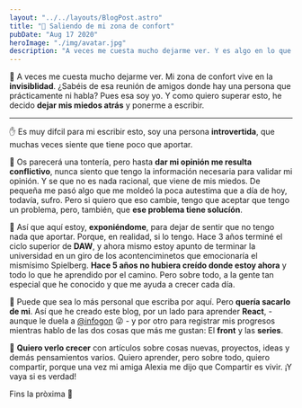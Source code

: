 ```yaml
---
layout: "../../layouts/BlogPost.astro"
title: "🙆 Saliendo de mi zona de confort"
pubDate: "Aug 17 2020"
heroImage: "./img/avatar.jpg"
description: "A veces me cuesta mucho dejarme ver. Y es algo en lo que trabajo cada día. Este es mi viaje."
---
```


📖 A veces me cuesta mucho dejarme ver. Mi zona de confort vive en la **invisiblidad**.
¿Sabéis de esa reunión de amigos donde hay una persona que prácticamente ni habla?
Pues esa soy yo. Y como quiero superar esto, he decido **dejar mis miedos atrás** y ponerme a escribir.

---

✋ Es muy difcil para mi escribir esto, soy una persona **introvertida**, que muchas veces siente que tiene poco que aportar.

🎯 Os parecerá una tontería, pero hasta **dar mi opinión me resulta conflictivo**, nunca siento que tengo la información necesaria para validar mi opinión. Y se que no es nada racional, que viene de mis miedos. De pequeña me pasó algo que me moldeó la poca autestima que a día de hoy, todavía, sufro. Pero si quiero que eso cambie, tengo que aceptar que tengo un problema, pero, también, que **ese problema tiene solucíón**.

🐣 Así que aquí estoy, **exponiéndome**, para dejar de sentir que no tengo nada que aportar. Porque, en realidad, si lo tengo. Hace 3 años terminé el ciclo superior de **DAW**, y ahora mismo estoy apunto de terminar la universidad en un giro de los acontenciminetos que emocionaría el mismísimo Spielberg. **Hace 5 años no hubiera creído donde estoy ahora** y todo lo que he aprendido por el camino. Pero sobre todo, a la gente tan especial que he conocido y que me ayuda a crecer cada día.

🙂 Puede que sea lo más personal que escriba por aquí. Pero **quería sacarlo de mi**. Así que he creado este blog, por un lado para aprender **React**, - aunque le duela a [@infogon](https://twitter.com/infogon) 😜 - y por otro para registrar mis progresos mientras hablo de las dos cosas que más me gustan: El **front** y las **series**.

💒 **Quiero verlo crecer** con artículos sobre cosas nuevas, proyectos, ideas y demás pensamientos varios. Quiero aprender, pero sobre todo, quiero compartir, porque una vez mi amiga Alexia me dijo que Compartir es vivir. ¡Y vaya si es verdad!

Fins la pròxima 👋
